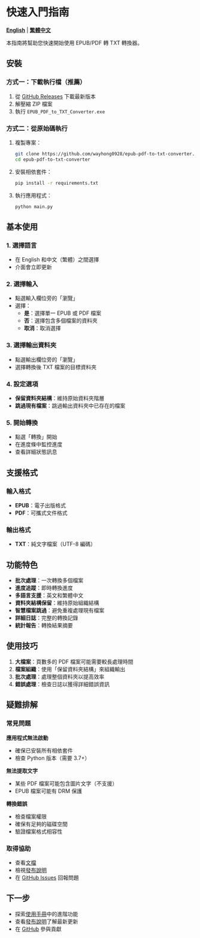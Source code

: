 # 快速入門指南

[**English**](quick_start_guide.md) | [**繁體中文**](quick_start_guide_zh_TW.md)

本指南將幫助您快速開始使用 EPUB/PDF 轉 TXT 轉換器。

## 安裝

### 方式一：下載執行檔（推薦）
1. 從 [GitHub Releases](https://github.com/wayhong0928/epub-pdf-to-txt-converter/releases) 下載最新版本
2. 解壓縮 ZIP 檔案
3. 執行 `EPUB_PDF_to_TXT_Converter.exe`

### 方式二：從原始碼執行
1. 複製專案：
   ```bash
   git clone https://github.com/wayhong0928/epub-pdf-to-txt-converter.git
   cd epub-pdf-to-txt-converter
   ```

2. 安裝相依套件：
   ```bash
   pip install -r requirements.txt
   ```

3. 執行應用程式：
   ```bash
   python main.py
   ```

## 基本使用

### 1. 選擇語言
- 在 English 和中文（繁體）之間選擇
- 介面會立即更新

### 2. 選擇輸入
- 點選輸入欄位旁的「瀏覽」
- 選擇：
  - **是**：選擇單一 EPUB 或 PDF 檔案
  - **否**：選擇包含多個檔案的資料夾
  - **取消**：取消選擇

### 3. 選擇輸出資料夾
- 點選輸出欄位旁的「瀏覽」
- 選擇轉換後 TXT 檔案的目標資料夾

### 4. 設定選項
- **保留資料夾結構**：維持原始資料夾階層
- **跳過現有檔案**：跳過輸出資料夾中已存在的檔案

### 5. 開始轉換
- 點選「轉換」開始
- 在進度條中監控進度
- 查看詳細狀態訊息

## 支援格式

### 輸入格式
- **EPUB**：電子出版格式
- **PDF**：可攜式文件格式

### 輸出格式
- **TXT**：純文字檔案（UTF-8 編碼）

## 功能特色

- **批次處理**：一次轉換多個檔案
- **進度追蹤**：即時轉換進度
- **多語言支援**：英文和繁體中文
- **資料夾結構保留**：維持原始組織結構
- **智慧檔案跳過**：避免重複處理現有檔案
- **詳細日誌**：完整的轉換記錄
- **統計報告**：轉換結果摘要

## 使用技巧

1. **大檔案**：頁數多的 PDF 檔案可能需要較長處理時間
2. **檔案組織**：使用「保留資料夾結構」來組織輸出
3. **批次處理**：處理整個資料夾以提高效率
4. **錯誤處理**：檢查日誌以獲得詳細錯誤資訊

## 疑難排解

### 常見問題

**應用程式無法啟動**
- 確保已安裝所有相依套件
- 檢查 Python 版本（需要 3.7+）

**無法提取文字**
- 某些 PDF 檔案可能包含圖片文字（不支援）
- EPUB 檔案可能有 DRM 保護

**轉換錯誤**
- 檢查檔案權限
- 確保有足夠的磁碟空間
- 驗證檔案格式相容性

### 取得協助

- 查看[文檔](docs/)
- 檢視[發布說明](RELEASE_NOTES.md)
- 在 [GitHub Issues](https://github.com/wayhong0928/epub-pdf-to-txt-converter/issues) 回報問題

## 下一步

- 探索[使用手冊](user_manual_zh_TW.md)中的進階功能
- 查看[發布說明](../RELEASE_NOTES.md)了解最新更新
- 在 [GitHub](https://github.com/wayhong0928/epub-pdf-to-txt-converter) 參與貢獻
